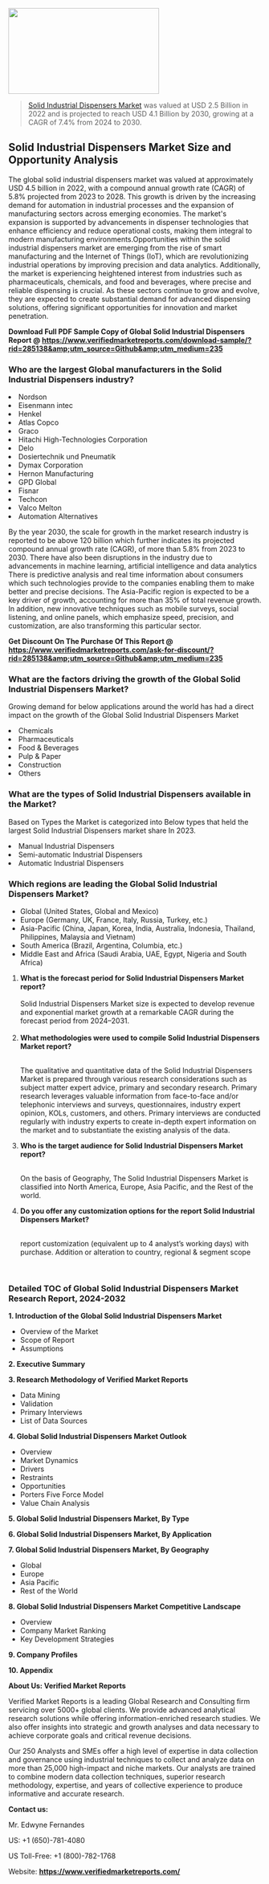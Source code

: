 <img src="https://ffe5etoiles.com/wp-content/uploads/2024/12/MST1-300x171.png" alt="" width="300" height="171" class="alignnone size-medium wp-image-20088" /><blockquote><p><p><a href="https://www.verifiedmarketreports.com/download-sample/?rid=285138&utm_source=Github&utm_medium=235" target="_blank">Solid Industrial Dispensers Market</a> was valued at USD 2.5 Billion in 2022 and is projected to reach USD 4.1 Billion by 2030, growing at a CAGR of 7.4% from 2024 to 2030.</p></blockquote><p><h2>Solid Industrial Dispensers Market Size and Opportunity Analysis</h2>The global solid industrial dispensers market was valued at approximately USD 4.5 billion in 2022, with a compound annual growth rate (CAGR) of 5.8% projected from 2023 to 2028. This growth is driven by the increasing demand for automation in industrial processes and the expansion of manufacturing sectors across emerging economies. The market's expansion is supported by advancements in dispenser technologies that enhance efficiency and reduce operational costs, making them integral to modern manufacturing environments.Opportunities within the solid industrial dispensers market are emerging from the rise of smart manufacturing and the Internet of Things (IoT), which are revolutionizing industrial operations by improving precision and data analytics. Additionally, the market is experiencing heightened interest from industries such as pharmaceuticals, chemicals, and food and beverages, where precise and reliable dispensing is crucial. As these sectors continue to grow and evolve, they are expected to create substantial demand for advanced dispensing solutions, offering significant opportunities for innovation and market penetration.</p><p class=""><strong>Download Full PDF Sample Copy of Global Solid Industrial Dispensers Report @ <a href="https://www.verifiedmarketreports.com/download-sample/?rid=285138&amp;utm_source=Github&amp;utm_medium=235" target="_blank">https://www.verifiedmarketreports.com/download-sample/?rid=285138&amp;utm_source=Github&amp;utm_medium=235</a></strong></p><h3 id="" class="">Who are the largest Global manufacturers in the Solid Industrial Dispensers industry?</h3><p><li>Nordson</li><li> Eisenmann intec</li><li> Henkel</li><li> Atlas Copco</li><li> Graco</li><li> Hitachi High-Technologies Corporation</li><li> Delo</li><li> Dosiertechnik und Pneumatik</li><li> Dymax Corporation</li><li> Hernon Manufacturing</li><li> GPD Global</li><li> Fisnar</li><li> Techcon</li><li> Valco Melton</li><li> Automation Alternatives</li></p><div class=""><div class="" dir="" data-message-author-role="" data-message-id="" data-message-model-slug=""><div class=""><div class=""><div class=""><div class="" dir="" data-message-author-role="" data-message-id="" data-message-model-slug=""><div class=""><div class=""><p>By the year 2030, the scale for growth in the market research industry is reported to be above 120 billion which further indicates its projected compound annual growth rate (CAGR), of more than 5.8% from 2023 to 2030. There have also been disruptions in the industry due to advancements in machine learning, artificial intelligence and data analytics There is predictive analysis and real time information about consumers which such technologies provide to the companies enabling them to make better and precise decisions. The Asia-Pacific region is expected to be a key driver of growth, accounting for more than 35% of total revenue growth. In addition, new innovative techniques such as mobile surveys, social listening, and online panels, which emphasize speed, precision, and customization, are also transforming this particular sector.</p><p><strong>Get Discount On The Purchase Of This Report @&nbsp; <a href="https://www.verifiedmarketreports.com/ask-for-discount/?rid=285138&amp;utm_source=Github&amp;utm_medium=235" target="_blank">https://www.verifiedmarketreports.com/ask-for-discount/?rid=285138&amp;utm_source=Github&amp;utm_medium=235</a></strong></p></div></div></div></div></div></div></div></div><h3 id="" class="">What are the factors driving the growth of the Global Solid Industrial Dispensers Market?</h3><p id="" class="">Growing demand for below applications around the world has had a direct impact on the growth of the Global Solid Industrial Dispensers Market</p><p id="" class=""><li>Chemicals</li><li> Pharmaceuticals</li><li> Food & Beverages</li><li> Pulp & Paper</li><li> Construction</li><li> Others</li></p><h3 id="" class="">What are the types of Solid Industrial Dispensers available in the Market?</h3><p id="" class="">Based on Types the Market is categorized into Below types that held the largest Solid Industrial Dispensers market share In 2023.</p><p id="" class=""><li>Manual Industrial Dispensers</li><li> Semi-automatic Industrial Dispensers</li><li> Automatic Industrial Dispensers</li></p><h3 id="" class="">Which regions are leading the Global Solid Industrial Dispensers Market?</h3><ul><li>Global (United States, Global and Mexico)</li><li>Europe (Germany, UK, France, Italy, Russia, Turkey, etc.)</li><li>Asia-Pacific (China, Japan, Korea, India, Australia, Indonesia, Thailand, Philippines, Malaysia and Vietnam)</li><li>South America (Brazil, Argentina, Columbia, etc.)</li><li>Middle East and Africa (Saudi Arabia, UAE, Egypt, Nigeria and South Africa)</li></ul><p><ol><li><strong>What is the forecast period for Solid Industrial Dispensers Market report?<br /></strong><br /><span data-sheets-root="1" data-sheets-value="{&quot;1&quot;:2,&quot;2&quot;:&quot;XXXX size is expected to develop revenue and exponential market growth at a remarkable CAGR during the forecast period from 2024&ndash;2030.&quot;}" data-sheets-userformat="{&quot;2&quot;:12674,&quot;4&quot;:{&quot;1&quot;:2,&quot;2&quot;:16776960},&quot;10&quot;:2,&quot;11&quot;:0,&quot;15&quot;:&quot;Arial&quot;,&quot;16&quot;:12}">Solid Industrial Dispensers Market size is expected to develop revenue and exponential market growth at a remarkable CAGR during the forecast period from 2024&ndash;2031.</span><br /><br /></li><li><strong>What methodologies were used to compile Solid Industrial Dispensers Market report?<br /><br /></strong><p>The qualitative and quantitative data of the&nbsp;Solid Industrial Dispensers Market is prepared through various research considerations such as subject matter expert advice, primary and secondary research. Primary research leverages valuable information from face-to-face and/or telephonic interviews and surveys, questionnaires, industry expert opinion, KOLs, customers, and others. Primary interviews are conducted regularly with industry experts to create in-depth expert information on the market and to substantiate the existing analysis of the data.&nbsp;</p></li><li><strong>Who is the target audience for Solid Industrial Dispensers Market report?<br /><br /></strong><p>On the basis of Geography, The&nbsp;Solid Industrial Dispensers Market is classified into North America, Europe, Asia Pacific, and the Rest of the world.</p></li><li><strong>Do you offer any customization options for the report Solid Industrial Dispensers Market?<br /><br /></strong><p>report customization (equivalent up to 4 analyst&rsquo;s working days) with purchase. Addition or alteration to country, regional &amp; segment scope</p><p>&nbsp;</p></li></ol></p><h3 id="" class="">Detailed TOC of Global Solid Industrial Dispensers Market Research Report, 2024-2032</h3><p id="" class=""><strong>1. Introduction of the Global Solid Industrial Dispensers Market</strong></p><ul><li>Overview of the Market</li><li>Scope of Report</li><li>Assumptions</li></ul><p id="" class=""><strong>2. Executive Summary</strong></p><p id="" class=""><strong>3. Research Methodology of&nbsp;Verified Market Reports</strong></p><ul><li>Data Mining</li><li>Validation</li><li>Primary Interviews</li><li>List of Data Sources</li></ul><p id="" class=""><strong>4. Global Solid Industrial Dispensers Market Outlook</strong></p><ul><li>Overview</li><li>Market Dynamics</li><li>Drivers</li><li>Restraints</li><li>Opportunities</li><li>Porters Five Force Model</li><li>Value Chain Analysis</li></ul><p id="" class=""><strong>5. Global Solid Industrial Dispensers Market, By&nbsp;Type</strong></p><p id="" class=""><strong>6. Global Solid Industrial Dispensers Market, By Application</strong></p><p id="" class=""><strong>7. Global Solid Industrial Dispensers Market, By Geography</strong></p><ul><li>Global</li><li>Europe</li><li>Asia Pacific</li><li>Rest of the World</li></ul><p id="" class=""><strong>8. Global Solid Industrial Dispensers Market Competitive Landscape</strong></p><ul><li>Overview</li><li>Company Market Ranking</li><li>Key Development Strategies</li></ul><p id="" class=""><strong>9. Company Profiles</strong></p><p id="" class=""><strong>10. Appendix</strong></p><p id="" class=""><strong>About Us: Verified Market Reports</strong></p><p id="" class="">Verified Market Reports is a leading Global Research and Consulting firm servicing over 5000+ global clients. We provide advanced analytical research solutions while offering information-enriched research studies. We also offer insights into strategic and growth analyses and data necessary to achieve corporate goals and critical revenue decisions.</p><p id="" class="">Our 250 Analysts and SMEs offer a high level of expertise in data collection and governance using industrial techniques to collect and analyze data on more than 25,000 high-impact and niche markets. Our analysts are trained to combine modern data collection techniques, superior research methodology, expertise, and years of collective experience to produce informative and accurate research.</p><p id="" class=""><strong>Contact us:</strong></p><p id="" class="">Mr. Edwyne Fernandes</p><p id="" class="">US: +1 (650)-781-4080</p><p id="" class="">US Toll-Free: +1 (800)-782-1768</p><p id="" class="">Website: <a target="" data-test-app-aware-link=""><strong>https://www.verifiedmarketreports.com/</strong></a></p>
